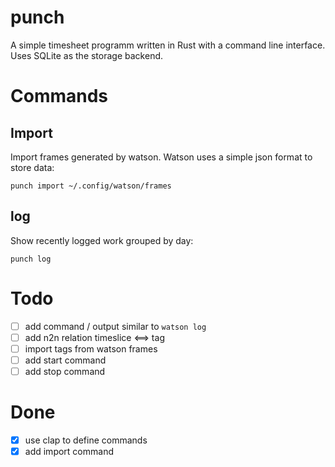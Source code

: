 # punch

A simple timesheet programm written in Rust with a command line interface. Uses SQLite as the storage backend.

# Commands

## Import

Import frames generated by watson. Watson uses a simple json format to store data:

`punch import ~/.config/watson/frames`

## log

Show recently logged work grouped by day:

`punch log`

# Todo

- [ ] add command / output similar to `watson log`
- [ ] add n2n relation timeslice <==> tag
- [ ] import tags from watson frames
- [ ] add start command
- [ ] add stop command

# Done

- [x] use clap to define commands
- [x] add import command
